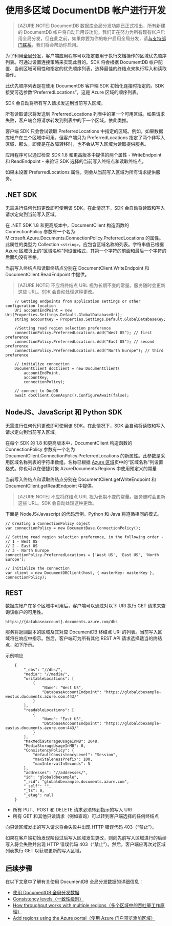 <properties
   pageTitle="在 DocumentDB 中使用多个区域进行开发 | Azure"
   description="了解如何从 Azure DocumentDB（完全托管的 NoSQL 数据库服务）访问多个区域中的数据。"
   services="documentdb"
   documentationCenter=""
   authors="kiratp"
   manager="jhubbard"
   editor=""/>

<tags
   ms.service="documentdb"
   ms.devlang="multiple"
   ms.topic="article"
   ms.tgt_pltfrm="na"
   ms.workload="na"
   ms.date="10/03/2016"
   wacn.date="10/18/2016"
   ms.author="kipandya"/>  

   
# 使用多区域 DocumentDB 帐户进行开发

> [AZURE.NOTE] DocumentDB 数据库全局分发功能已正式推出，所有新建的 DocumentDB 帐户将自动启用该功能。我们正在努力为所有现有帐户启用全局分发，但在此之前，如果你要为你的帐户启用全局分发，请[与支持部门联系](https://portal.azure.cn/?#blade/Microsoft_Azure_Support/HelpAndSupportBlade)，我们将会帮助你启用。

为了利用[全局分发](/documentation/articles/documentdb-distribute-data-globally/)，客户端应用程序可以指定要用于执行文档操作的区域优先顺序列表。可通过设置连接策略来实现此目的。SDK 将会根据 DocumentDB 帐户配置、当前区域可用性和指定的优先顺序列表，选择最佳的终结点来执行写入和读取操作。

此优先顺序列表是在使用 DocumentDB 客户端 SDK 初始化连接时指定的。SDK 接受可选参数“PreferredLocations”，这是 Azure 区域的顺序列表。

SDK 会自动将所有写入请求发送到当前写入区域。

所有读取请求将发送到 PreferredLocations 列表中的第一个可用区域。如果请求失败，客户端会将请求转发到列表中的下一个区域，依此类推。

客户端 SDK 只会尝试读取 PreferredLocations 中指定的区域。例如，如果数据库帐户在三个区域中可用，但客户端只为 PreferredLocations 指定了两个非写入区域，那么，即使是在故障转移时，也不会从写入区域为读取提供服务。

应用程序可以通过检查 SDK 1.8 和更高版本中提供的两个属性 - WriteEndpoint 和 ReadEndpoint - 来验证 SDK 选择的当前写入终结点和读取终结点。

如果未设置 PreferredLocations 属性，则会从当前写入区域为所有请求提供服务。


## .NET SDK
无需进行任何代码更改即可使用该 SDK。在此情况下，SDK 会自动将读取和写入请求定向到当前写入区域。

在 .NET SDK 1.8 和更高版本中，DocumentClient 构造函数的 ConnectionPolicy 参数有一个名为 Microsoft.Azure.Documents.ConnectionPolicy.PreferredLocations 的属性。此属性的类型为 Collection `<string>`，应包含区域名称的列表。字符串值已根据 [Azure 区域][regions]页上的“区域名称”列设置格式，其第一个字符的前面和最后一个字符的后面均没有空格。

当前写入终结点和读取终结点分别在 DocumentClient.WriteEndpoint 和 DocumentClient.ReadEndpoint 中提供。

> [AZURE.NOTE] 不应将终结点 URL 视为长期不变的常量。服务随时会更新这些 URL。SDK 会自动处理这种更改。
	
	    // Getting endpoints from application settings or other configuration location
	    Uri accountEndPoint = new Uri(Properties.Settings.Default.GlobalDatabaseUri);
	    string accountKey = Properties.Settings.Default.GlobalDatabaseKey;
	
	    //Setting read region selection preference 
	    connectionPolicy.PreferredLocations.Add("West US"); // first preference
	    connectionPolicy.PreferredLocations.Add("East US"); // second preference
	    connectionPolicy.PreferredLocations.Add("North Europe"); // third preference
	
	    // initialize connection
	    DocumentClient docClient = new DocumentClient(
	        accountEndPoint,
	        accountKey,
	        connectionPolicy);
	
	    // connect to DocDB 
	    await docClient.OpenAsync().ConfigureAwait(false);


## NodeJS、JavaScript 和 Python SDK
无需进行任何代码更改即可使用该 SDK。在此情况下，SDK 会自动将读取和写入请求定向到当前写入区域。

在每个 SDK 的 1.8 和更高版本中，DocumentClient 构造函数的 ConnectionPolicy 参数有一个名为 DocumentClient.ConnectionPolicy.PreferredLocations 的新属性。此参数是采用区域名称列表的字符串数组。名称已根据 [Azure 区域][regions]页中的“区域名称”列设置格式。你也可以在便捷对象 AzureDocuments.Regions 中使用预定义的常量

当前写入终结点和读取终结点分别在 DocumentClient.getWriteEndpoint 和 DocumentClient.getReadEndpoint 中提供。

> [AZURE.NOTE] 不应将终结点 URL 视为长期不变的常量。服务随时会更新这些 URL。SDK 会自动处理这种更改。

下面是 NodeJS/Javascript 的代码示例。Python 和 Java 将遵循相同的模式。
	
	// Creating a ConnectionPolicy object
	var connectionPolicy = new DocumentBase.ConnectionPolicy();
	    
	// Setting read region selection preference, in the following order -
	// 1 - West US
	// 2 - East US
	// 3 - North Europe
	connectionPolicy.PreferredLocations = ['West US', 'East US', 'North Europe'];
	    
	// initialize the connection
	var client = new DocumentDBClient(host, { masterKey: masterKey }, connectionPolicy);
	

## REST 
数据库帐户在多个区域中可用后，客户端可以通过对以下 URI 执行 GET 请求来查询该帐户的可用性。

    https://{databaseaccount}.documents.azure.com/dbs

服务将返回副本的区域及其对应 DocumentDB 终结点 URI 的列表。当前写入区域将在响应中指示。然后，客户端可为所有其他 REST API 请求选择适当的终结点，如下所示。

示例响应
	
	    {
	        "_dbs": "//dbs/",
	        "media": "//media/",
	        "writableLocations": [
	            {
	                "Name": "West US",
	                "DatabaseAccountEndpoint": "https://globaldbexample-westus.documents.azure.com:443/"
	            }
	        ],
	        "readableLocations": [
	            {
	                "Name": "East US",
	                "DatabaseAccountEndpoint": "https://globaldbexample-eastus.documents.azure.com:443/"
	            }
	        ],
	        "MaxMediaStorageUsageInMB": 2048,
	        "MediaStorageUsageInMB": 0,
	        "ConsistencyPolicy": {
	            "defaultConsistencyLevel": "Session",
	            "maxStalenessPrefix": 100,
	            "maxIntervalInSeconds": 5
	        },
	        "addresses": "//addresses/",
	        "id": "globaldbexample",
	        "_rid": "globaldbexample.documents.azure.com",
	        "_self": "",
	        "_ts": 0,
	        "_etag": null
	    }


-	所有 PUT、POST 和 DELETE 请求必须转到指示的写入 URI
-	所有 GET 和其他只读请求（例如查询）可以转到客户端选择的任何终结点

向只读区域发出的写入请求将会失败并出现 HTTP 错误代码 403（“禁止”）。

如果在客户端初始发现阶段过后写入区域发生更改，则向先前写入区域进行的后续写入将会失败并出现 HTTP 错误代码 403（“禁止”）。然后，客户端应再次对区域列表执行 GET 以获取更新的写入区域。

## 后续步骤

在以下文章中了解有关使用 DocumentDB 全局分发数据的详细信息：

- [使用 DocumentDB 全局分发数据](/documentation/articles/documentdb-distribute-data-globally/)
- [Consistency levels（一致性级别）](/documentation/articles/documentdb-consistency-levels/)
- [How throughput works with multiple regions（多个区域中的吞吐量工作原理）](/documentation/articles/documentdb-manage/#how-throughput-works-with-multiple-regions/)
- [Add regions using the Azure portal（使用 Azure 门户预览添加区域）](/documentation/articles/documentdb-portal-global-replication/)

[regions]: https://azure.microsoft.com/regions/

<!---HONumber=Mooncake_1010_2016-->

